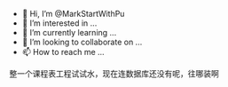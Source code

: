 - 👋 Hi, I’m @MarkStartWithPu
- 👀 I’m interested in ...
- 🌱 I’m currently learning ...
- 💞️ I’m looking to collaborate on ...
- 📫 How to reach me ...

<!---
MarkStartWithPu/MarkStartWithPu is a ✨ special ✨ repository because its `README.md` (this file) appears on your GitHub profile.
You can click the Preview link to take a look at your changes.
--->
整一个课程表工程试试水，现在连数据库还没有呢，往哪装啊
